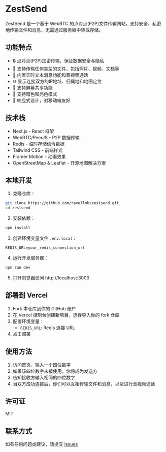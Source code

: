 # ZestSend

ZestSend 是一个基于 WebRTC 的点对点(P2P)文件传输网站，支持安全、私密地传输文件和消息，无需通过服务器中转或存储。

## 功能特点

- 🔒 点对点(P2P)加密传输，保证数据安全与隐私
- 📁 支持传输任何类型的文件，包括照片、视频、文档等
- 💬 内置实时文本消息功能和音视频通话
- 🌐 显示连接双方的IP地址、归属地和地图定位
- 🔄 支持屏幕共享功能
- 🌙 支持暗色和亮色模式
- 📱 响应式设计，对移动端友好

## 技术栈

- Next.js - React 框架
- WebRTC/PeerJS - P2P 数据传输
- Redis - 临时存储信令数据
- Tailwind CSS - 前端样式
- Framer Motion - 动画效果
- OpenStreetMap & Leaflet - 开源地图解决方案

## 本地开发

1. 克隆仓库：

```bash
git clone https://github.com/ravelloh/zestsend.git
cd zestsend
```

2. 安装依赖：

```bash
npm install
```

3. 创建环境变量文件 `.env.local`：

```
REDIS_URL=your_redis_connection_url
```

4. 运行开发服务器：

```bash
npm run dev
```

5. 打开浏览器访问 http://localhost:3000

## 部署到 Vercel

1. Fork 本仓库到你的 GitHub 账户
2. 在 Vercel 控制台创建新项目，选择导入你的 fork 仓库
3. 配置环境变量：
   - `REDIS_URL`: Redis 连接 URL
4. 点击部署

## 使用方法

1. 访问首页，输入一个四位数字
2. 如果该四位数字未被使用，你将成为发送方
3. 告知接收方输入相同的四位数字
4. 当双方成功连接后，你们可以互相传输文件和消息，以及进行音视频通话

## 许可证

MIT

## 联系方式

如有任何问题或建议，请提交 [Issues](https://github.com/ravelloh/zestsend/issues)
